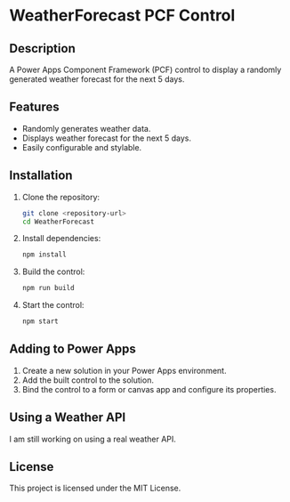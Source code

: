 # WeatherForecast PCF Control

## Description
A Power Apps Component Framework (PCF) control to display a randomly generated weather forecast for the next 5 days.

## Features
- Randomly generates weather data.
- Displays weather forecast for the next 5 days.
- Easily configurable and stylable.

## Installation
1. Clone the repository:
    ```sh
    git clone <repository-url>
    cd WeatherForecast
    ```

2. Install dependencies:
    ```sh
    npm install
    ```

3. Build the control:
    ```sh
    npm run build
    ```

4. Start the control:
    ```sh
    npm start
    ```

## Adding to Power Apps
1. Create a new solution in your Power Apps environment.
2. Add the built control to the solution.
3. Bind the control to a form or canvas app and configure its properties.

## Using a Weather API 
I am still working on using a real weather API.

## License
This project is licensed under the MIT License.
